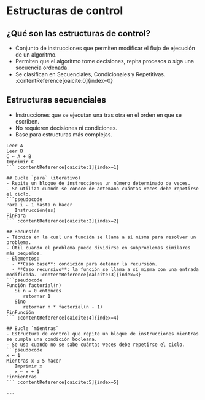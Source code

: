 # Estructuras de control

## ¿Qué son las estructuras de control?
- Conjunto de instrucciones que permiten modificar el flujo de ejecución de un algoritmo.  
- Permiten que el algoritmo tome decisiones, repita procesos o siga una secuencia ordenada.  
- Se clasifican en Secuenciales, Condicionales y Repetitivas. :contentReference[oaicite:0]{index=0}

## Estructuras secuenciales
- Instrucciones que se ejecutan una tras otra en el orden en que se escriben.  
- No requieren decisiones ni condiciones.  
- Base para estructuras más complejas.  

```pseudocode
Leer A
Leer B
C ← A + B
Imprimir C
``` :contentReference[oaicite:1]{index=1}

## Bucle `para` (iterativo)
- Repite un bloque de instrucciones un número determinado de veces.  
- Se utiliza cuando se conoce de antemano cuántas veces debe repetirse el ciclo.  
```pseudocode
Para i ← 1 hasta n hacer
   Instrucción(es)
FinPara
``` :contentReference[oaicite:2]{index=2}

## Recursión
- Técnica en la cual una función se llama a sí misma para resolver un problema.  
- Útil cuando el problema puede dividirse en subproblemas similares más pequeños.  
- Elementos:  
  - **Caso base**: condición para detener la recursión.  
  - **Caso recursivo**: la función se llama a sí misma con una entrada modificada. :contentReference[oaicite:3]{index=3}  
```pseudocode
Función factorial(n)
   Si n = 0 entonces
      retornar 1
   Sino
      retornar n * factorial(n - 1)
FinFunción
``` :contentReference[oaicite:4]{index=4}

## Bucle `mientras`
- Estructura de control que repite un bloque de instrucciones mientras se cumpla una condición booleana.  
- Se usa cuando no se sabe cuántas veces debe repetirse el ciclo.  
```pseudocode
x ← 1
Mientras x ≤ 5 hacer
   Imprimir x
   x ← x + 1
FinMientras
``` :contentReference[oaicite:5]{index=5}

---